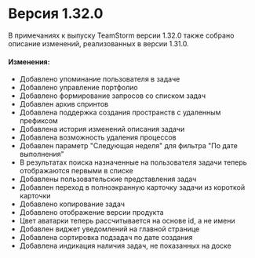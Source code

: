 # Версия 1.32.0

В примечаниях к выпуску TeamStorm версии 1.32.0 также собрано описание изменений, реализованных в версии 1.31.0.&#x20;

#### Изменения:

* Добавлено упоминание пользователя в задаче
* Добавлено управление портфолио
* Добавлено формирование запросов со списком задач
* Добавлен архив спринтов
* Добавлена поддержка создания пространств с удаленным префиксом
* Добавлена история изменений описания задачи
* Добавлена возможность удаления процессов
* Добавлен параметр  "Следующая неделя" для фильтра "По дате выполнения"
* В результатах поиска назначенные на пользователя задачи теперь отображаются первыми в списке
* Добавлены пользовательские представления задач
* Добавлен переход в полноэкранную карточку задачи из короткой карточки
* Добавлено копирование задач
* Добавлено отображение версии продукта
* Цвет аватарки теперь рассчитывается на основе id, а не имени
* Добавлен виджет уведомлений на главной странице
* Добавлена сортировка подзадач по дате создания
* Добавлена индикация наличия задач, не показанных на доске

